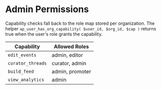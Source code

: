 # Admin Permissions

Capability checks fall back to the role map stored per organization. The helper
`ap_user_has_org_capability( $user_id, $org_id, $cap )` returns true when the
user's role grants the capability.

| Capability | Allowed Roles |
|------------|---------------|
| `edit_events` | admin, editor |
| `curator_threads` | curator, admin |
| `build_feed` | admin, promoter |
| `view_analytics` | admin |
